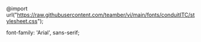 @import url("https://raw.githubusercontent.com/teamber/vi/main/fonts/conduitITC/stylesheet.css");

font-family: 'Arial', sans-serif;
